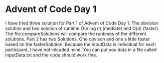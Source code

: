 # Advent of Code Day 1
I have tried three solution for Part 1 of Advent of Code Day 1.
The obvision solution and two solution of runtime O(n log n) (mediate)
and O(n) (faster). The file compareSolutions will compare the runtimes
of the different solutions. Part 2 has two Solutions. One obvison and one a
little faster based on the fasterSolution. Because the inputData is individual
for each participant, I have not inlcuded mine. You can put you data in a file
called inputData.txt and the code should work fine.